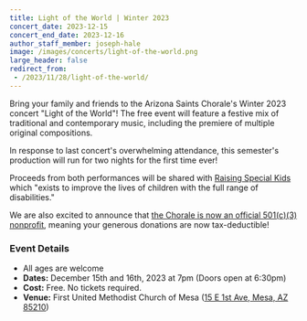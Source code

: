 ```yaml
---
title: Light of the World | Winter 2023
concert_date: 2023-12-15
concert_end_date: 2023-12-16
author_staff_member: joseph-hale
image: /images/concerts/light-of-the-world.png
large_header: false
redirect_from:
 - /2023/11/28/light-of-the-world/
---
```


Bring your family and friends to the Arizona Saints Chorale's Winter 2023
concert "Light of the World"! The free event will feature a festive mix of
traditional and contemporary music, including the premiere of multiple original
compositions.

In response to last concert's overwhelming attendance, this semester's
production will run for two nights for the first time ever!

Proceeds from both performances will be shared with [Raising Special
Kids](https://raisingspecialkids.org/) which "exists to improve the lives of
children with the full range of disabilities."

We are also excited to announce that [the Chorale is now an official 501(c)(3)
nonprofit](https://apps.irs.gov/pub/epostcard/dl/FinalLetter_93-3531070_THESAINTSCHORALEINC_09212023_00.pdf), meaning your generous donations are now tax-deductible!

### Event Details
 - All ages are welcome
 - **Dates:** December 15th and 16th, 2023 at 7pm (Doors open at 6:30pm)
 - **Cost:** Free. No tickets required.
 - **Venue:** First United Methodist Church of Mesa ([15 E 1st Ave, Mesa, AZ 85210](https://maps.app.goo.gl/LEpLXCK9koKCnn958))
